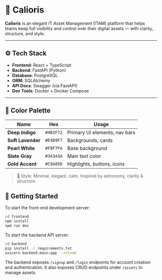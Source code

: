 # 🌌 Calioris

**Calioris** is an elegant IT Asset Management (ITAM) platform that helps teams keep full visibility and control over their digital assets — with clarity, structure, and style.

---

## ⚙️ Tech Stack

- **Frontend**: React + TypeScript
- **Backend**: FastAPI (Python)
- **Database**: PostgreSQL
- **ORM**: SQLAlchemy
- **API Docs**: Swagger (via FastAPI)
- **Dev Tools**: Docker + Docker Compose

---

## 🎨 Color Palette

| Name             | Hex       | Usage               |
|------------------|-----------|---------------------|
| **Deep Indigo**  | `#4B3F72` | Primary UI elements, nav bars  
| **Soft Lavender**| `#E4D9F7` | Backgrounds, cards  
| **Pearl White**  | `#F8F7FA` | Base background  
| **Slate Gray**   | `#3A3A3A` | Main text color  
| **Gold Accent**  | `#C9A85D` | Highlights, buttons, icons  

> 🎨 Style: Minimal, elegant, calm. Inspired by astronomy, clarity & structure.

## 🚀 Getting Started

To start the front-end development server:

```bash
cd frontend
npm install
npm run dev
```


To start the backend API server:

```bash
cd backend
pip install -r requirements.txt
uvicorn backend.main:app --reload
```

The backend exposes `/signup` and `/login` endpoints for account creation and authentication.
It also exposes CRUD endpoints under `/assets` to manage assets.
